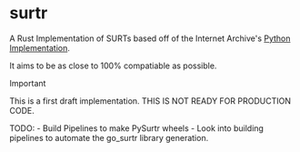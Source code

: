 # surtr

A Rust Implementation of SURTs based off of the Internet Archive's [Python Implementation](https://github.com/internetarchive/surt).

It aims to be as close to 100% compatiable as possible.

> [!IMPORTANT]
> This is a first draft implementation. THIS IS NOT READY FOR PRODUCTION CODE.


TODO:
    - Build Pipelines to make PySurtr wheels
    - Look into building pipelines to automate the go_surtr library generation.

